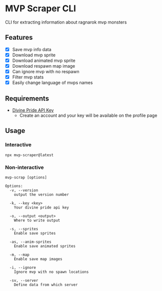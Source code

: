 # MVP Scraper CLI

CLI for extracting information about ragnarok mvp monsters

## Features

- [x] Save mvp info data
- [x] Download mvp sprite
- [x] Download animated mvp sprite
- [x] Download respawn map image
- [x] Can ignore mvp with no respawn
- [x] Filter mvp stats
- [x] Easily change language of mvps names

## Requirements

- [Divine Pride API Key](https://www.divine-pride.net/account)
  - Create an account and your key will be available on the profile page

## Usage

### Interactive

```shell
npx mvp-scraper@latest
```

### Non-interactive

```shell
mvp-scrap [options]

Options:
  -v, --version
    output the version number

  -k, --key <key>
    Your divine pride api key

  -o, --output <output>
    Where to write output

  -s, --sprites
    Enable save sprites

  -as, --anim-sprites
    Enable save animated sprites

  -m, --map
    Enable save map images

  -i, --ignore
    Ignore mvp with no spawn locations

  -sv, --server
    Define data from which server
```
